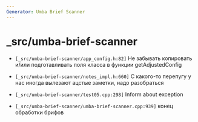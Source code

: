 ```yaml
---
Generator: Umba Brief Scanner
---
```


# _src/umba-brief-scanner

- `[_src/umba-brief-scanner/app_config.h:82]`
  Не забывать копировать и/или подготавливать поля класса в функции
  getAdjustedConfig

- `[_src/umba-brief-scanner/notes_impl.h:660]`
  С какого-то перепугу у нас иногда вылезают ацстые заметки, надо разобраться

- `[_src/umba-brief-scanner/test05.cpp:298]`
  Inform about exception

- `[_src/umba-brief-scanner/umba-brief-scanner.cpp:939]`
  конец обработки брифов

